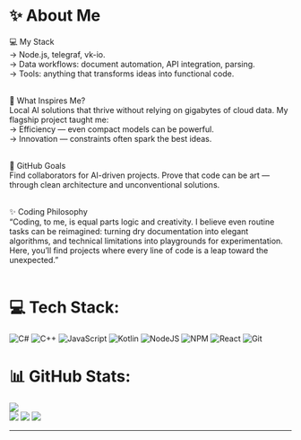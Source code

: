 # ✨ About Me<br>

💻 My Stack<br>
→ Node.js, telegraf, vk-io.<br>
→ Data workflows: document automation, API integration, parsing.<br>
→ Tools: anything that transforms ideas into functional code.<br><br>

🔮 What Inspires Me?<br>
Local AI solutions that thrive without relying on gigabytes of cloud data. My flagship project taught me:<br>
→ Efficiency — even compact models can be powerful.<br>
→ Innovation — constraints often spark the best ideas.<br><br>

🎯 GitHub Goals<br>
Find collaborators for AI-driven projects. Prove that code can be art — through clean architecture and unconventional solutions.<br><br>

✨ Coding Philosophy<br>
“Coding, to me, is equal parts logic and creativity. I believe even routine tasks can be reimagined: turning dry documentation into elegant algorithms, and technical limitations into playgrounds for experimentation. Here, you’ll find projects where every line of code is a leap toward the unexpected.”<br><br>

# 💻 Tech Stack:
![C#](https://img.shields.io/badge/c%23-%23239120.svg?style=for-the-badge&logo=csharp&logoColor=white) ![C++](https://img.shields.io/badge/c++-%2300599C.svg?style=for-the-badge&logo=c%2B%2B&logoColor=white) ![JavaScript](https://img.shields.io/badge/javascript-%23323330.svg?style=for-the-badge&logo=javascript&logoColor=%23F7DF1E) ![Kotlin](https://img.shields.io/badge/kotlin-%237F52FF.svg?style=for-the-badge&logo=kotlin&logoColor=white) ![NodeJS](https://img.shields.io/badge/node.js-6DA55F?style=for-the-badge&logo=node.js&logoColor=white) ![NPM](https://img.shields.io/badge/NPM-%23CB3837.svg?style=for-the-badge&logo=npm&logoColor=white) ![React](https://img.shields.io/badge/react-%2320232a.svg?style=for-the-badge&logo=react&logoColor=%2361DAFB) ![Git](https://img.shields.io/badge/git-%23F05033.svg?style=for-the-badge&logo=git&logoColor=white)
# 📊 GitHub Stats:
![](https://github-readme-streak-stats.herokuapp.com/?user=ActBotArt&theme=dark&hide_border=false)<br/> 
![](https://github-readme-stats.vercel.app/api?username=ActBotArt&theme=dark&hide_border=false&include_all_commits=false&count_private=false) 
![](https://github-readme-stats.vercel.app/api/top-langs/?username=ActBotArt&theme=dark&hide_border=false&include_all_commits=false&count_private=false&layout=compact)
[![](https://visitcount.itsvg.in/api?id=ActBotArt&icon=0&color=0)](https://visitcount.itsvg.in)

---


<!-- Proudly created with GPRM ( https://gprm.itsvg.in ) -->

